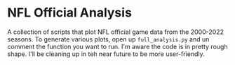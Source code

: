 # NFL Official Analysis
A collection of scripts that plot NFL official game data from the 2000-2022 seasons.  To generate various plots, open up `full_analysis.py` and un comment the function you want to run.  I'm aware the code is in pretty rough shape.  I'll be cleaning up in teh near future to be more user-friendly. 
